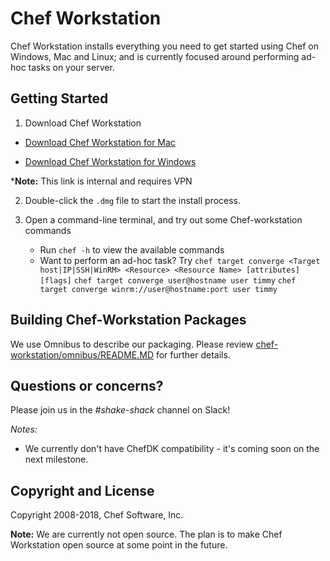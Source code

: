 Chef Workstation
==================================

Chef Workstation installs everything you need to get started using Chef on Windows, Mac and Linux; and is currently focused around performing ad-hoc tasks on your server.  

## Getting Started

1. Download Chef Workstation
  * [Download Chef Workstation for Mac](http://artifactory.chef.co/omnibus-unstable-local/com/getchef/chef-workstation/0.1.33/mac_os_x/10.13/chef-workstation-0.1.33-1.dmg)

  * [Download Chef Workstation for Windows](http://artifactory.chef.co/omnibus-unstable-local/com/getchef/chef-workstation/0.1.33/windows/2016/chef-workstation-0.1.33-1-x64.msi)

  ***Note:** This link is internal and requires VPN

2. Double-click the `.dmg` file to start the install process.

3. Open a command-line terminal, and try out some Chef-workstation commands

    * Run `chef -h` to view the available commands
    * Want to perform an ad-hoc task? Try
    `chef target converge <Target host|IP|SSH|WinRM> <Resource> <Resource Name> [attributes] [flags]`
    `chef target converge user@hostname user timmy`
    `chef target converge winrm://user@hostname:port user timmy`


## Building Chef-Workstation Packages
We use Omnibus to describe our packaging. Please review [chef-workstation/omnibus/README.MD](https://github.com/chef/chef-workstation/tree/master/omnibus) for further details.

## Questions or concerns?
Please join us in the *#shake-shack* channel on Slack!

*Notes:*
- We currently don't have ChefDK compatibility - it's coming soon on the next milestone.

## Copyright and License
Copyright 2008-2018, Chef Software, Inc.

**Note:** We are currently not open source. The plan is to make Chef Workstation open source at some point in the future.
